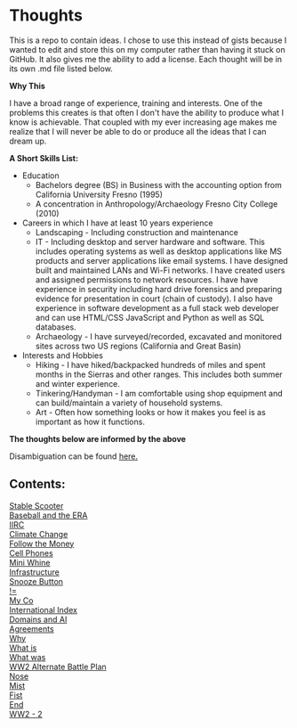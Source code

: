# Thoughts
This is a repo to contain ideas. I chose to use this instead of gists because I wanted to edit and store this on my computer rather than having it stuck on GitHub. It also gives me the ability to add a license.  Each thought will be in its own .md file listed below.

__Why This__
<p>I have a broad range of experience, training and interests. One of the problems this creates is that often I don't have the ability to produce what I know is achievable. That coupled with my ever increasing age makes me realize that I will never be able to do or produce all the ideas that I can dream up.</p>

__A Short Skills List:__ 
- Education
    + Bachelors degree (BS) in Business with the accounting option from California University Fresno (1995)
    + A concentration in Anthropology/Archaeology Fresno City College (2010)
- Careers in which I have  at least 10 years experience
    + Landscaping - Including construction and maintenance
    + IT - Including desktop and server hardware and software. This includes operating systems as well as desktop applications like MS products and server applications like email systems. I have designed built and maintained LANs and Wi-Fi networks. I have created users and assigned permissions to network resources. I have have experience in security including hard drive forensics and preparing evidence for presentation in court (chain of custody). I also have experience in software development as a full stack web developer and can use HTML/CSS JavaScript and Python as well as SQL databases.
    + Archaeology - I have surveyed/recorded, excavated and monitored sites across two US regions (California and Great Basin)
- Interests and Hobbies
    + Hiking - I have hiked/backpacked hundreds of miles and spent months in the Sierras and other ranges. This includes both summer and winter experience.
    + Tinkering/Handyman - I am comfortable using shop equipment and can build/maintain a variety of household systems.
    + Art - Often how something looks or how it makes you feel is as important as how it functions.

__<p> The thoughts below are informed by the above</p>__

Disambiguation can be found [here.](https://github.com/Marking-Time/Thoughts/blob/main/disambiguation/disambiguation.md)

## Contents:
[Stable Scooter](https://github.com/Marking-Time/Thoughts/blob/main/StableScooter.md)  
[Baseball and the ERA](https://github.com/Marking-Time/Thoughts/blob/main/Baseball_and_the_ERA.md)  
[IIRC](https://github.com/Marking-Time/Thoughts/blob/main/iirc.md)  
[Climate Change](https://github.com/Marking-Time/Thoughts/blob/main/CLimateChange.md)   
[Follow the Money](https://github.com/Marking-Time/Thoughts/blob/main/money.md)   
[Cell Phones](https://github.com/Marking-Time/Thoughts/blob/main/cellPhone.md)  
[Mini Whine](https://github.com/Marking-Time/Thoughts/blob/main/miniWhine.md)  
[Infrastructure](https://github.com/Marking-Time/Thoughts/blob/main/infrastucture.md)  
[Snooze Button](https://github.com/Marking-Time/Thoughts/blob/main/snooze.md)  
[!=](https://github.com/Marking-Time/Thoughts/blob/main/notEqual.md)  
[My Co](https://github.com/Marking-Time/Thoughts/blob/main/myCo.md)  
[International Index](https://github.com/Marking-Time/Thoughts/blob/main/index.md)  
[Domains and AI](https://github.com/Marking-Time/Thoughts/blob/main/Domains-AI.md)   
[Agreements](https://github.com/Marking-Time/Thoughts/blob/main/agreements.md)   
[Why](https://github.com/Marking-Time/Thoughts/blob/main/why.md)   
[What is](https://github.com/Marking-Time/Thoughts/blob/main/what_is.md)   
[What was](https://github.com/Marking-Time/Thoughts/blob/main/was.md)   
[WW2 Alternate Battle Plan](https://github.com/Marking-Time/Thoughts/blob/main/ww2-alt.md)   
[Nose](https://github.com/Marking-Time/Thoughts/blob/main/nose.md)    
[Mist](https://github.com/Marking-Time/Thoughts/blob/main/mist.md)  
[Fist](https://github.com/Marking-Time/Thoughts/blob/main/fist.md)   
[End](https://github.com/Marking-Time/Thoughts/blob/main/end.md)   
[WW2 - 2](https://github.com/Marking-Time/Thoughts/blob/main/ww2-alt2.md)   


 







